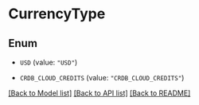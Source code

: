 # CurrencyType

## Enum


* `USD` (value: `"USD"`)

* `CRDB_CLOUD_CREDITS` (value: `"CRDB_CLOUD_CREDITS"`)


[[Back to Model list]](../README.md#documentation-for-models) [[Back to API list]](../README.md#documentation-for-api-endpoints) [[Back to README]](../README.md)


